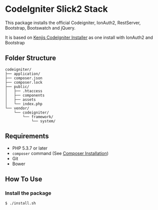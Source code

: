 # CodeIgniter Slick2 Stack

This package installs the official Codeigniter, IonAuth2, RestServer, Bootstrap, Bootswatch and jQuery.

It is based on [Kenjis CodeIgniter Installer](https://github.com/kenjis/codeigniter-composer-installer) as one install with IonAuth2 and Bootstrap

## Folder Structure

```
codeigniter/
├── application/
├── composer.json
├── composer.lock
├── public/
│   ├── .htaccess
│   ├── components
│   ├── assets
│   └── index.php
└── vendor/
    └── codeigniter/
        └── framework/
            └── system/
```

## Requirements

* PHP 5.3.7 or later
* `composer` command (See [Composer Installation](https://getcomposer.org/doc/00-intro.md#installation-linux-unix-osx))
* Git
* Bower

## How To Use

### Install the package
```
$ ./install.sh
```

